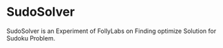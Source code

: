 SudoSolver
==========

SudoSolver is an Experiment of FollyLabs on Finding optimize Solution for Sudoku Problem. 
